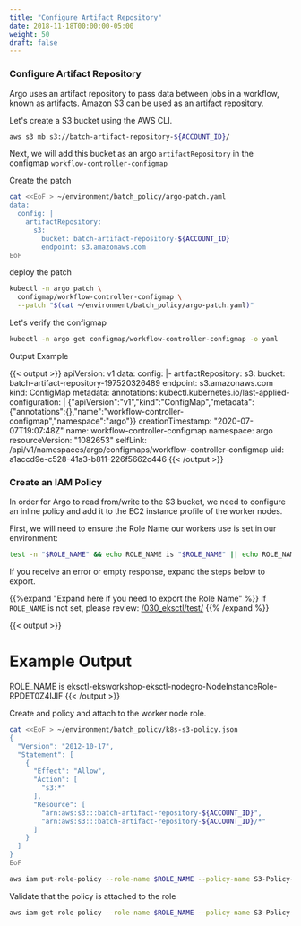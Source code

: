 ```yaml
---
title: "Configure Artifact Repository"
date: 2018-11-18T00:00:00-05:00
weight: 50
draft: false
---
```


### Configure Artifact Repository

Argo uses an artifact repository to pass data between jobs in a workflow, known as artifacts. Amazon S3 can be used as an artifact repository.

Let's create a S3 bucket using the AWS CLI.

```bash
aws s3 mb s3://batch-artifact-repository-${ACCOUNT_ID}/
```

Next, we will add this bucket as an argo `artifactRepository` in the configmap `workflow-controller-configmap`

Create the patch

```bash
cat <<EoF > ~/environment/batch_policy/argo-patch.yaml
data:
  config: |
    artifactRepository:
      s3:
        bucket: batch-artifact-repository-${ACCOUNT_ID}
        endpoint: s3.amazonaws.com
EoF
```

deploy the patch

```bash
kubectl -n argo patch \
  configmap/workflow-controller-configmap \
  --patch "$(cat ~/environment/batch_policy/argo-patch.yaml)"
```

Let's verify the configmap

```bash
kubectl -n argo get configmap/workflow-controller-configmap -o yaml
```

Output Example

{{< output >}}
apiVersion: v1
data:
  config: |-
    artifactRepository:
      s3:
        bucket: batch-artifact-repository-197520326489
        endpoint: s3.amazonaws.com
kind: ConfigMap
metadata:
  annotations:
    kubectl.kubernetes.io/last-applied-configuration: |
      {"apiVersion":"v1","kind":"ConfigMap","metadata":{"annotations":{},"name":"workflow-controller-configmap","namespace":"argo"}}
  creationTimestamp: "2020-07-07T19:07:48Z"
  name: workflow-controller-configmap
  namespace: argo
  resourceVersion: "1082653"
  selfLink: /api/v1/namespaces/argo/configmaps/workflow-controller-configmap
  uid: a1accd9e-c528-41a3-b811-226f5662c446
{{< /output >}}

### Create an IAM Policy

In order for Argo to read from/write to the S3 bucket, we need to configure an inline policy and add it to the EC2 instance profile of the worker nodes.

First, we will need to ensure the Role Name our workers use is set in our environment:

```bash
test -n "$ROLE_NAME" && echo ROLE_NAME is "$ROLE_NAME" || echo ROLE_NAME is not set
```

If you receive an error or empty response, expand the steps below to export.

{{%expand "Expand here if you need to export the Role Name" %}}
If `ROLE_NAME` is not set, please review: [/030_eksctl/test/](/030_eksctl/test/)
{{% /expand %}}

{{< output >}}
# Example Output
ROLE_NAME is eksctl-eksworkshop-eksctl-nodegro-NodeInstanceRole-RPDET0Z4IJIF
{{< /output >}}

Create and policy and attach to the worker node role.

```bash
cat <<EoF > ~/environment/batch_policy/k8s-s3-policy.json
{
  "Version": "2012-10-17",
  "Statement": [
    {
      "Effect": "Allow",
      "Action": [
        "s3:*"
      ],
      "Resource": [
        "arn:aws:s3:::batch-artifact-repository-${ACCOUNT_ID}",
        "arn:aws:s3:::batch-artifact-repository-${ACCOUNT_ID}/*"
      ]
    }
  ]
}
EoF

aws iam put-role-policy --role-name $ROLE_NAME --policy-name S3-Policy-For-Worker --policy-document file://~/environment/batch_policy/k8s-s3-policy.json
```

Validate that the policy is attached to the role

```bash
aws iam get-role-policy --role-name $ROLE_NAME --policy-name S3-Policy-For-Worker
```
